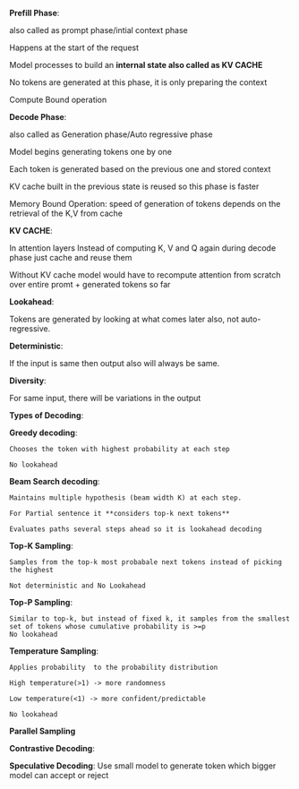 **Prefill Phase**:
  
   also called as prompt phase/intial context phase
  
   Happens at the start of the request
 
   Model processes to build an **internal state also called as KV CACHE**
  
   No tokens are generated at this phase, it is only preparing the context
  
   Compute Bound operation

**Decode Phase**:
  
  also called as Generation phase/Auto regressive phase
  
  Model begins generating tokens one by one
  
  Each token is generated based on the previous one and stored context
  
  KV cache built in the previous state is reused so this phase is faster
  
  Memory Bound Operation: speed of generation of tokens depends on the retrieval of the K,V from cache

**KV CACHE**:
  
  In attention layers Instead of computing K, V and Q again during decode phase just cache and reuse them
  
  Without KV cache model would have to recompute attention from scratch over entire promt + generated tokens so far

**Lookahead**: 

Tokens are generated by looking at what comes later also, not auto-regressive.

**Deterministic**: 

If the input is same then output also will always be same.

**Diversity**: 

For same input, there will be variations in the output


**Types of Decoding**:

  **Greedy decoding**:
    
    Chooses the token with highest probability at each step
    
    No lookahead
  
  **Beam Search decoding**:
    
    Maintains multiple hypothesis (beam width K) at each step.
    
    For Partial sentence it **considers top-k next tokens**
    
    Evaluates paths several steps ahead so it is lookahead decoding
  
  **Top-K Sampling**:
    
    Samples from the top-k most probabale next tokens instead of picking the highest
    
    Not deterministic and No Lookahead
  
  **Top-P Sampling**:
    
    Similar to top-k, but instead of fixed k, it samples from the smallest set of tokens whose cumulative probability is >=p 
    No lookahead
  
  **Temperature Sampling**:
    
    Applies probability  to the probability distribution
    
    High temperature(>1) -> more randomness
    
    Low temperature(<1) -> more confident/predictable
    
    No lookahead
  
  **Parallel Sampling**
  
  **Contrastive Decoding**:
  
  **Speculative Decoding**: Use small model to generate token which bigger model can accept or reject
 
    
  
  
  
